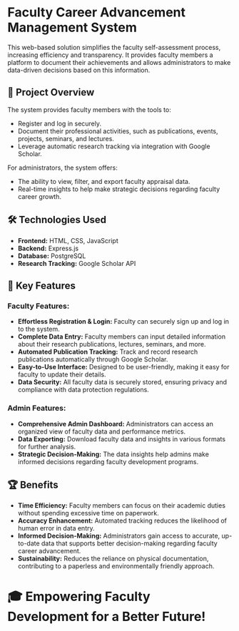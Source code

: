 # Faculty Career Advancement Management System

This web-based solution simplifies the faculty self-assessment process, increasing efficiency and transparency. It provides faculty members a platform to document their achievements and allows administrators to make data-driven decisions based on this information.

## 🚀 Project Overview

The system provides faculty members with the tools to:
- Register and log in securely.
- Document their professional activities, such as publications, events, projects, seminars, and lectures.
- Leverage automatic research tracking via integration with Google Scholar.

For administrators, the system offers:
- The ability to view, filter, and export faculty appraisal data.
- Real-time insights to help make strategic decisions regarding faculty career growth.

## 🛠️ Technologies Used

- **Frontend:** HTML, CSS, JavaScript
- **Backend:** Express.js
- **Database:** PostgreSQL
- **Research Tracking:** Google Scholar API

## 🚀 Key Features

### Faculty Features:
- **Effortless Registration & Login:** Faculty can securely sign up and log in to the system.
- **Complete Data Entry:** Faculty members can input detailed information about their research publications, lectures, seminars, and more.
- **Automated Publication Tracking:** Track and record research publications automatically through Google Scholar.
- **Easy-to-Use Interface:** Designed to be user-friendly, making it easy for faculty to update their details.
- **Data Security:** All faculty data is securely stored, ensuring privacy and compliance with data protection regulations.

### Admin Features:
- **Comprehensive Admin Dashboard:** Administrators can access an organized view of faculty data and performance metrics.
- **Data Exporting:** Download faculty data and insights in various formats for further analysis.
- **Strategic Decision-Making:** The data insights help admins make informed decisions regarding faculty development programs.

## 🏆 Benefits

- **Time Efficiency:** Faculty members can focus on their academic duties without spending excessive time on paperwork.
- **Accuracy Enhancement:** Automated tracking reduces the likelihood of human error in data entry.
- **Informed Decision-Making:** Administrators gain access to accurate, up-to-date data that supports better decision-making regarding faculty career advancement.
- **Sustainability:** Reduces the reliance on physical documentation, contributing to a paperless and environmentally friendly approach.

# 🎓 Empowering Faculty Development for a Better Future!
